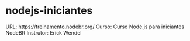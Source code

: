 # nodejs-iniciantes

URL: https://treinamento.nodebr.org/
Curso: Curso Node.js para iniciantes NodeBR
Instrutor: Erick Wendel
